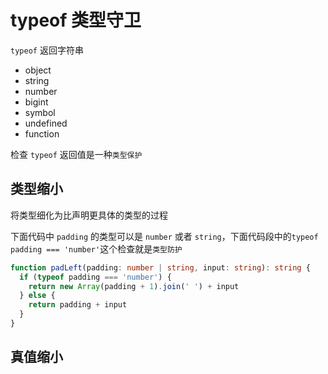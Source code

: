 # typeof 类型守卫

`typeof` 返回字符串

- object
- string
- number
- bigint
- symbol
- undefined
- function

检查 `typeof` 返回值是一种`类型保护`

## 类型缩小

将类型细化为比声明更具体的类型的过程

下面代码中 `padding` 的类型可以是 `number` 或者 `string`，下面代码段中的`typeof padding === 'number'`这个检查就是`类型防护`

```ts
function padLeft(padding: number | string, input: string): string {
  if (typeof padding === 'number') {
    return new Array(padding + 1).join(' ') + input
  } else {
    return padding + input
  }
}
```

## 真值缩小

